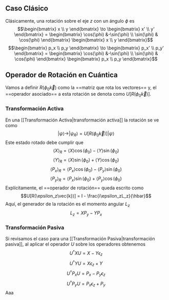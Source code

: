 ## Caso Clásico
Clásicamente, una rotación sobre el eje $z$ con un ángulo $\phi$ es 
$$\begin{bmatrix}
x \\ y \end{bmatrix} \to \begin{bmatrix}
x' \\ y' \end{bmatrix} = \begin{bmatrix} \cos(\phi) &-\sin(\phi) \\ \sin(\phi) & \cos(\phi) \end{bmatrix} \begin{bmatrix}
x \\ y \end{bmatrix}$$
$$\begin{bmatrix}
p_x \\ p_y \end{bmatrix} \to \begin{bmatrix}
p_x' \\ p_y' \end{bmatrix} = \begin{bmatrix} \cos(\phi) &-\sin(\phi) \\ \sin(\phi) & \cos(\phi) \end{bmatrix} \begin{bmatrix}
p_x \\ p_y \end{bmatrix}$$
## Operador de Rotación en Cuántica
Vamos a definir $R(\phi_0 \vec{k})$ como la ==matriz que rota los vectores== y, el ==operador asociado== a esta rotación se denota como $U[R(\phi_0\vec{k})]$.
### Transformación Activa
En una [[Transformación Activa|transformación activa]] la rotación se ve como $$|\psi\rangle \to |\psi_R\rangle = U[R(\phi_0\vec{k})]|\psi\rangle$$
Este estado rotado debe cumplir que $$\langle X \rangle_R = \langle X \rangle \cos(\phi_0) - \langle Y \rangle \sin(\phi_0)$$$$\langle Y \rangle_R = \langle X \rangle \sin(\phi_0) + \langle Y \rangle \cos(\phi_0)$$$$\langle P_x \rangle_R = \langle P_x \rangle \cos(\phi_0) - \langle P_y \rangle \sin(\phi_0)$$$$\langle P_y \rangle_R = \langle P_x \rangle \sin(\phi_0) + \langle P_y \rangle \cos(\phi_0)$$
Explícitamente, el ==operador de rotación== queda escrito como $$U[R(\epsilon_z\vec{k})] = I - \frac{i\epsilon_zL_z}{\hbar}$$
Aquí, el generador de la rotación es el momento angular $L_z$ $$L_z = XP_y-YP_x$$
### Transformación Pasiva
Si revisamos el caso para una [[Transformación Pasiva|transformación pasiva]], al aplicar el operador $U$ sobre los operadores obtenemos
$$U^\dagger X U = X-Y\epsilon_z$$
$$U^\dagger Y U = X\epsilon_z+Y$$
$$U^\dagger P_x U = P_x-P_y\epsilon_z$$
$$U^\dagger P_y U = P_x\epsilon_z+P_y$$
Aaa